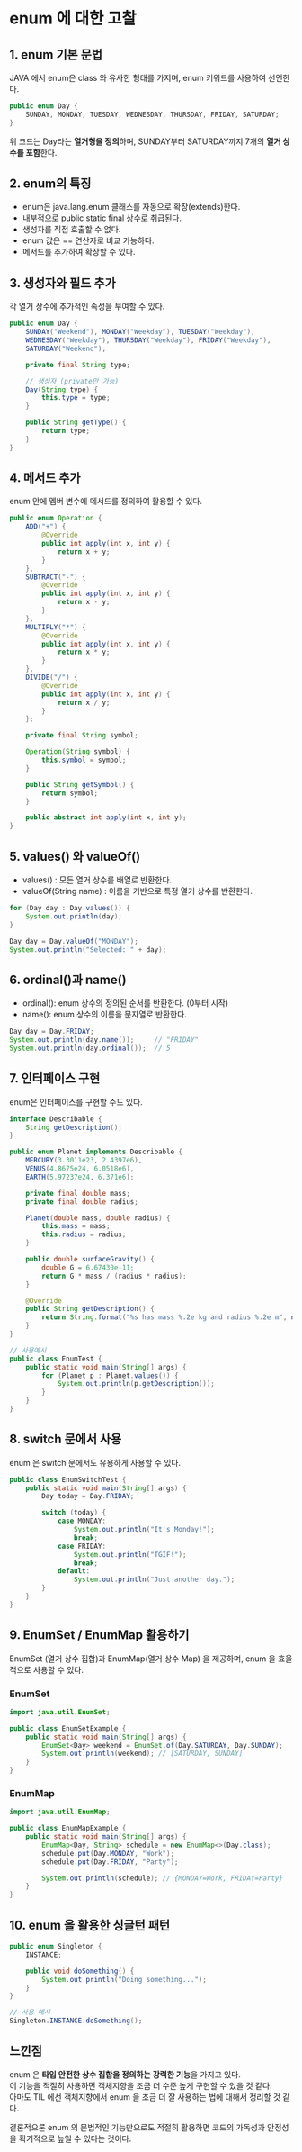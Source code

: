 # enum 에 대한 고찰

## 1. enum 기본 문법
JAVA 에서 enum은 class 와 유사한 형태를 가지며, enum 키워드를 사용하여 선언한다.

```Java
public enum Day {
    SUNDAY, MONDAY, TUESDAY, WEDNESDAY, THURSDAY, FRIDAY, SATURDAY;
}
```
위 코드는 Day라는 **열거형을 정의**하며, SUNDAY부터 SATURDAY까지 7개의 **열거 상수를 포함**한다.


## 2. enum의 특징
- enum은 java.lang.enum 클래스를 자동으로 확장(extends)한다.
- 내부적으로 public static final 상수로 취급된다.
- 생성자를 직접 호출할 수 없다.
- enum 값은 == 연산자로 비교 가능하다.
- 메서드를 추가하여 확장할 수 있다.

## 3. 생성자와 필드 추가
각 열거 상수에 추가적인 속성을 부여할 수 있다.

```Java
public enum Day {
    SUNDAY("Weekend"), MONDAY("Weekday"), TUESDAY("Weekday"),
    WEDNESDAY("Weekday"), THURSDAY("Weekday"), FRIDAY("Weekday"),
    SATURDAY("Weekend");

    private final String type;

    // 생성자 (private만 가능)
    Day(String type) {
        this.type = type;
    }

    public String getType() {
        return type;
    }
}
```

## 4. 메서드 추가
enum 안에 멤버 변수에 메서드를 정의하여 활용할 수 있다.
```Java
public enum Operation {
    ADD("+") {
        @Override
        public int apply(int x, int y) {
            return x + y;
        }
    },
    SUBTRACT("-") {
        @Override
        public int apply(int x, int y) {
            return x - y;
        }
    },
    MULTIPLY("*") {
        @Override
        public int apply(int x, int y) {
            return x * y;
        }
    },
    DIVIDE("/") {
        @Override
        public int apply(int x, int y) {
            return x / y;
        }
    };

    private final String symbol;

    Operation(String symbol) {
        this.symbol = symbol;
    }

    public String getSymbol() {
        return symbol;
    }

    public abstract int apply(int x, int y);
}
```

## 5. values() 와 valueOf()
- values() : 모든 열거 상수를 배열로 반환한다.
- valueOf(String name) : 이름을 기반으로 특정 열거 상수를 반환한다.

```Java
for (Day day : Day.values()) {
    System.out.println(day);
}

Day day = Day.valueOf("MONDAY");
System.out.println("Selected: " + day);
```
## 6. ordinal()과 name()
- ordinal(): enum 상수의 정의된 순서를 반환한다. (0부터 시작)
- name(): enum 상수의 이름을 문자열로 반환한다.

```Java
Day day = Day.FRIDAY;
System.out.println(day.name());     // "FRIDAY"
System.out.println(day.ordinal());  // 5
```

## 7. 인터페이스 구현
enum은 인터페이스를 구현할 수도 있다.

```Java
interface Describable {
    String getDescription();
}

public enum Planet implements Describable {
    MERCURY(3.3011e23, 2.4397e6),
    VENUS(4.8675e24, 6.0518e6),
    EARTH(5.97237e24, 6.371e6);

    private final double mass;
    private final double radius;

    Planet(double mass, double radius) {
        this.mass = mass;
        this.radius = radius;
    }

    public double surfaceGravity() {
        double G = 6.67430e-11;
        return G * mass / (radius * radius);
    }

    @Override
    public String getDescription() {
        return String.format("%s has mass %.2e kg and radius %.2e m", name(), mass, radius);
    }
}
```

```Java
// 사용예시
public class EnumTest {
    public static void main(String[] args) {
        for (Planet p : Planet.values()) {
            System.out.println(p.getDescription());
        }
    }
}
```

## 8. switch 문에서 사용
enum 은 switch 문에서도 유용하게 사용할 수 있다.

```Java
public class EnumSwitchTest {
    public static void main(String[] args) {
        Day today = Day.FRIDAY;

        switch (today) {
            case MONDAY:
                System.out.println("It's Monday!");
                break;
            case FRIDAY:
                System.out.println("TGIF!");
                break;
            default:
                System.out.println("Just another day.");
        }
    }
}
```

## 9. EnumSet / EnumMap 활용하기
EnumSet (열거 상수 집합)과 EnumMap(열거 상수 Map) 을 제공하며, enum 을 효율적으로 사용할 수 있다.

### EnumSet
```Java
import java.util.EnumSet;

public class EnumSetExample {
    public static void main(String[] args) {
        EnumSet<Day> weekend = EnumSet.of(Day.SATURDAY, Day.SUNDAY);
        System.out.println(weekend); // [SATURDAY, SUNDAY]
    }
} 
```

### EnumMap
```Java
import java.util.EnumMap;

public class EnumMapExample {
    public static void main(String[] args) {
        EnumMap<Day, String> schedule = new EnumMap<>(Day.class);
        schedule.put(Day.MONDAY, "Work");
        schedule.put(Day.FRIDAY, "Party");

        System.out.println(schedule); // {MONDAY=Work, FRIDAY=Party}
    }
}
```

## 10. enum 을 활용한 싱글턴 패턴
```Java
public enum Singleton {
    INSTANCE;

    public void doSomething() {
        System.out.println("Doing something...");
    }
}

// 사용 예시
Singleton.INSTANCE.doSomething();
```

## 느낀점
enum 은 **타입 안전한 상수 집합을 정의하는 강력한 기능**을 가지고 있다.  
이 기능을 적절히 사용하면 객체지향을 조금 더 수준 높게 구현할 수 있을 것 같다.  
아마도 TIL 에선 객체지향에서 enum 을 조금 더 잘 사용하는 법에 대해서 정리할 것 같다.  

결론적으론 enum 의 문법적인 기능만으로도 적절히 활용하면 코드의 가독성과 안정성을 획기적으로 높일 수 있다는 것이다.